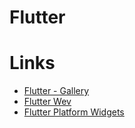 # Flutter

# Links

- [Flutter - Gallery](https://flutter.github.io/samples/gallery/#/)
- [Flutter Wev](https://flutter.dev/web)
- [Flutter Platform Widgets](https://github.com/aqwert/flutter_platform_widgets)
